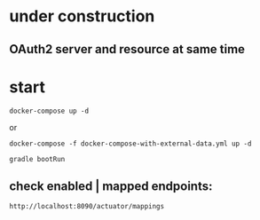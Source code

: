 # under construction

## OAuth2 server and resource at same time

# start

    docker-compose up -d

or

    docker-compose -f docker-compose-with-external-data.yml up -d

    gradle bootRun


## check enabled | mapped endpoints:

    http://localhost:8090/actuator/mappings

